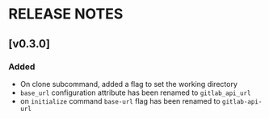 # RELEASE NOTES

## [v0.3.0]
### Added
- On clone subcommand, added a flag to set the working directory
- `base_url` configuration attribute has been renamed to `gitlab_api_url`
- on `initialize` command `base-url` flag has been renamed to `gitlab-api-url`

